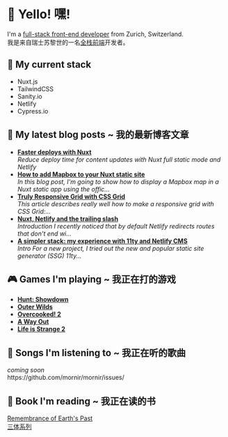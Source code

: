 <h1>👋 Yello! 嘿!</h1>

<p>I'm a <a href="https://full-stack.netlify.app/">full-stack front-end developer</a> from Zurich, Switzerland. <br />
我是来自瑞士苏黎世的一名<a href="https://full-stack.netlify.app/">全栈前端</a>开发者。</p>

<h2>🍔 My current stack</h2>

<ul>
  <li>Nuxt.js</li>

  <li>TailwindCSS</li>

  <li>Sanity.io</li>

  <li>Netlify</li>

  <li>Cypress.io</li>
</ul>

<h2>📝 My latest blog posts ~ 我的最新博客文章</h2>
 
<ul>
    <li> <a href="https:&#x2F;&#x2F;dev.to&#x2F;mornir&#x2F;faster-deploys-with-nuxt-22hi"><b>Faster deploys with Nuxt</b></a><br/><i>Reduce deploy time for content updates with Nuxt full static mode and Netlify</i></li>
    <li> <a href="https:&#x2F;&#x2F;dev.to&#x2F;mornir&#x2F;how-to-add-mapbox-to-your-nuxt-static-site-b59"><b>How to add Mapbox to your Nuxt static site</b></a><br/><i>In this blog post, I&#39;m going to show how to display a Mapbox map in a Nuxt static app using the offic...</i></li>
    <li> <a href="https:&#x2F;&#x2F;dev.to&#x2F;mornir&#x2F;truly-responsive-grid-with-css-grid-3c46"><b>Truly Responsive Grid with CSS Grid</b></a><br/><i>This article describes really well how to make a responsive grid with CSS Grid:...</i></li>
    <li> <a href="https:&#x2F;&#x2F;dev.to&#x2F;mornir&#x2F;nuxt-netlify-and-the-trailing-slash-3gge"><b>Nuxt, Netlify and the trailing slash</b></a><br/><i>Introduction   I recently noticed that by default Netlify redirects routes that don&#39;t end wi...</i></li>
    <li> <a href="https:&#x2F;&#x2F;dev.to&#x2F;mornir&#x2F;a-simpler-stack-my-experience-with-11ty-and-netlify-cms-346p"><b>A simpler stack: my experience with 11ty and Netlify CMS</b></a><br/><i>Intro   For a new project, I tried out the new and popular static site generator (SSG) 11ty...</i></li>
</ul>

<h2>🎮 Games I'm playing ~ 我正在打的游戏</h2>

<ul>
    <li><a href="https://store.steampowered.com/agecheck/app/594650/"><b>Hunt: Showdown</b></a></li>
    <li><a href="https://store.steampowered.com/agecheck/app/753640/"><b>Outer Wilds</b></a></li>
    <li><a href="https://store.steampowered.com/agecheck/app/728880/"><b>Overcooked! 2</b></a></li>
    <li><a href="https://store.steampowered.com/agecheck/app/1222700/"><b>A Way Out</b></a></li>
    <li><a href="https://store.steampowered.com/agecheck/app/532210/"><b>Life is Strange 2</b></a></li>
</ul>

<h2>🎵 Songs I'm listening to ~ 我正在听的歌曲</h2>

<p><em>coming soon</em> <br />
https://github.com/mornir/mornir/issues/</p>

<h2>📖 Book I'm reading ~ 我正在读的书</h2>

<p><a href="https://en.wikipedia.org/wiki/Remembrance_of_Earth%27s_Past">Remembrance of Earth's Past</a> <br />
<a href="https://baike.baidu.com/item/%E4%B8%89%E4%BD%93/5739303">三体系列</a></p>
